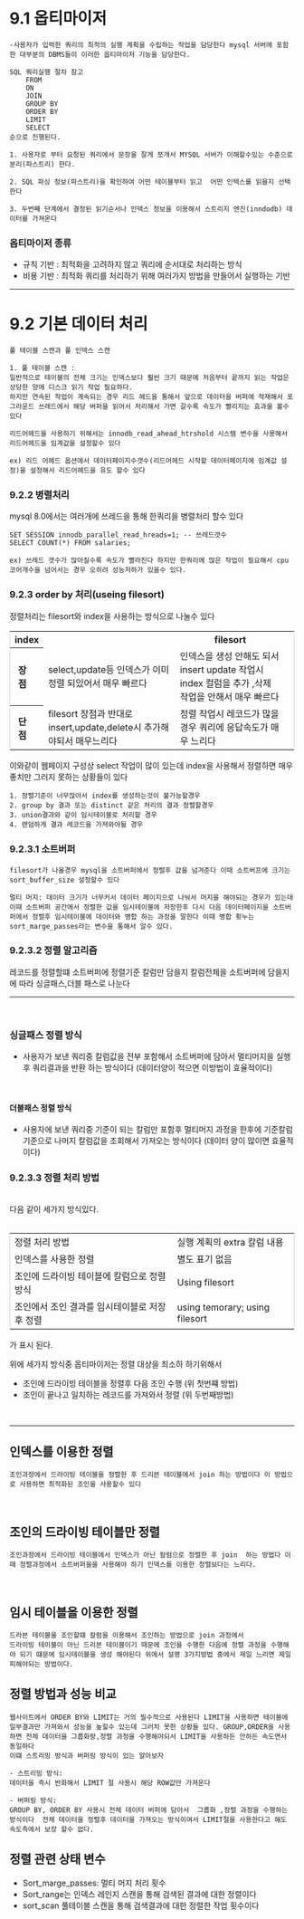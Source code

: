 # 9.1 옵티마이저     

    -사용자가 입력한 쿼리의 최적의 실행 계획을 수립하는 작업을 담당한다 mysql 서버에 포함한 대부분의 DBMS들이 이러한 옵티마이저 기능을 담당한다.

    SQL 쿼리실행 절차 참고     
        FROM 
        ON 
        JOIN 
        GROUP BY
        ORDER BY
        LIMIT 
        SELECT 
    순으로 진행된다.

    1. 사용자로 부터 요청된 쿼리에서 문장을 잘게 쪼개서 MYSQL 서버가 이해할수있는 수준으로 분리(파스트리) 한다.

    2. SQL 파싱 정보(파스트리)을 확인하여 어떤 테이블부터 읽고  어떤 인텍스를 읽을지 선택한다

    3. 두번째 단계에서 결정된 읽기순서나 인덱스 정보을 이용해서 스트리지 엔진(inndodb) 데이터를 가져온다

### 옵티마이저 종류

-  규칙 기반 : 최적화을 고려하지 않고 쿼리에 순서대로 처리하는 방식
-  비용 기반 : 최적화 쿼리를 처리하기 위해 여러가지 방법을 만들어서 실행하는 기반

-----------------------------------------

# 9.2 기본 데이터 처리
    
    풀 테이블 스캔과 풀 인덱스 스캔

    1. 풀 테이블 스캔 : 
    일반적으로 테이블의 전체 크기는 인덱스보다 훨씬 크기 때문에 처음부터 끝까지 읽는 작업은 상당한 양에 디스크 읽기 작업 필요하다.
    하지만 연속된 작업이 계속되는 경우 리드 헤드을 통해서 앞으로 데이터을 버퍼에 적재해서 포그라운드 쓰레드에서 해당 버퍼을 읽어서 처리해서 가면 갈수록 속도가 빨리지는 효과을 볼수 있다    

    리드어헤드을 사용하기 위해서는 innodb_read_ahead_htrshold 시스템 변수을 사용해서 리드어헤드을 임계값을 설정할수 있다 

    ex) 리드 어헤드 옵션에서 데이터페이지수갯수(리드어헤드 시작할 데이터페이지에 임계값 설정)을 설정해서 리드어헤드을 유도 할수 있다


### 9.2.2 병렬처리 

mysql 8.0에서는 여러개에 쓰레드을 통해 한쿼리을 병렬처리 할수 있다

    SET SESSION innodb_parallel_read_hreads=1; -- 쓰레드갯수 
    SELECT COUNT(*) FROM salaries; 

    ex) 쓰레드 갯수가 많아질수록 속도가 빨라진다 하지만 한쿼리에 많은 작업이 필요해서 cpu 코어개수을 넘어서는 경우 오히려 성능저하가 있을수 있다.


### 9.2.3 order by 처리(useing filesort)

정렬처리는 filesort와 index을 사용하는 방식으로 나눌수 있다
<table style="border:1px solid #cccc">
<tbody>
<tr>
    <th colspan=2>index <th>
    <th colspan=1>filesort<th>
</tr>

<tr>
    <th>장점<th>      
    <td>
        select,update등 인덱스가 이미 정렬 되있어서
        매우 빠르다
    </td>
    <td>
        인덱스을 생성 안해도 되서 insert update 작업시 index 컬럼을 추가 ,삭제
        작업을 안해서 매우 빠르다
    </td>
</tr>
<tr>
    <th>단점<th>        
    <td>
        filesort 장점과 반대로 insert,update,delete시 추가해야되서 매우느리다
    </td>
    <td>
        정렬 작업시 레코드가 많을경우 쿼리에 응답속도가 매우 느리다
    </td>
</tr>
<thead>
<table>

이와같이 웹페이지 구성상 select 작업이 많이 있는데 index을 사용해서 정렬하면
매우 좋치만 그러지 못하는 상황들이 있다

    1. 정렬기준이 너무많아서 index를 생성하는것이 불가능할경우
    2. group by 결과 또는 distinct 같은 처리의 결과 정렬할경우
    3. union결과와 같이 임시테이블로 처리할 경우
    4. 랜덤하게 결과 레코드을 가져와야될 경우

### 9.2.3.1 소트버퍼
    filesort가 나올경우 mysql을 소트버퍼에서 정렬후 값을 넘겨준다 이때 소트버프에 크기는 sort_buffer_size 설정할수 있다

    멀티 머지: 데이터 크기가 너무커서 데이터 페이지으로 나눠서 머지을 해야되는 경우가 있는데 이때 소트버퍼 공간에서 정렬한 값을 임시테이블에 저장한후 다시 다음 데이터페이지을 소트버퍼에서 정렬후 임시테이블에 데이터와 병합 하는 과정을 말한다 이때 병합 횟누는 sort_marge_passes라는 변수을 통해서 알수 있다.


### 9.2.3.2 정렬 알고리즘
레코드를 정렬할떄 소트버퍼에 정렬기준 칼럼만 담을지 칼럼전체을 소트버퍼에 담을지에 따라  싱글패스,더블 패스로 나눈다


------------------------------------------------------------------------
<br>

### 싱글패스 정렬 방식

- 사용자가 보낸 쿼리중 칼럼값을 전부 포함해서 소트버퍼에 담아서 멀티머지을 실행후 쿼리결과을 반환 하는 방식이다 (데이터양이 적으면 이방법이 효율적이다)

<br>

#### 더블패스 정렬 방식
-  사용자에 보낸 쿼리중 기준이 되는 칼럼만 포함후 멀티머지 과정을 한후에 
기준칼럼 기준으로 나머지 칼럼값을 조회해서 가져오는 방식이다
(데이터 양이 많이면 효율적이다)

### 9.2.3.3 정렬 처리 방법
<br>
다음 같이 세가지 방식있다.
<table style="border:1px solid #cccc">
<tbody>
<tr>
    <td>
        정렬 처리 방법
    </td>
    <td>
        실행 계획의 extra 칼럼 내용
    </td>
</tr>
<tr>
<tr>
    <td>인덱스를 사용한 정렬</td>
    <td> 별도 표기 없음</td>

</tr>
<tr>
    <td>조인에 드라이빙 테이블에 칼럼으로 정렬 방식</td>
    <td>Using filesort</td>
</tr>
<tr>
    <td>조인에서 조인 결과를 임시테이블로 저장후 정렬</td>
    <td> using temorary; using filesort</td>
</tr>

</tbody>
</table>
가 표시 된다.

위에 세가지 방식중  옵티마이저는 정렬 대상을 최소하 하기위해서 

- 조인에 드라이빙 테이블을 정렬후 다음 조인 수행 (위 첫번쨰 방법)
- 조인이 끝나고 일치하는 레코드를 가져와서 정렬 (위 두번째방법)

<br>

-------------------------------

## 인덱스를 이용한 정렬

    조인과정에서 드라이빙 테이블을 정렬한 후 드리븐 테이블에서 join 하는 방법이다 이 방법으로 사용하면 최적화된 조인을 사용할수 있다

<br>

## 조인의 드라이빙 테이블만 정렬
    조인과정에서 드라이빙 테이블에서 인덱스가 아닌 칼럼으로 정렬한 후 join  하는 방법다 이때 정렬과정에서 소트버퍼을을 사용해야 하기 인덱스를 이용한 정렬보다는 느리다.

<br>

## 임시 테이블을 이용한 정렬
    드라븐 테이블을 조인할떄 칼럼을 이용해서 조인하는 방법으로 join 과정에서 
    드라이빙 테이블이 아닌 드리븐 테이블이기 때문에 조인을 수행한 다음에 정렬 과정을 수행해야 되기 떄문에 임시테이블을 생성 해야된다 위에서 설명 3가지방법 중에서 제일 느리면 제일 피해야되는 방법이다.


## 정렬 방법과 성능 비교

    웹사이트에서 ORDER BY와 LIMIT는 거의 필수적으로 사용된다 LIMIT을 사용하면 테이블에 일부결과만 가져와서 성능을 높힐수 있는데 그러치 못한 상황들 있다. GROUP,ORDER을 사용하면 전체 데이터을 그룹화랑,정렬 과정을 수행해야되서 LIMIT을 사용하든 안하든 속도면서 동일하다 
    이떄 스트리밍 방식과 버퍼링 방식이 있는 알아보자

    - 스트리밍 방식: 
    데이터을 즉시 반화해서 LIMIT 절 사용시 해당 ROW값만 가져온다

    - 버퍼링 방식: 
    GROUP BY, ORDER BY 사용시 전체 데이터 버퍼에 담아서  그룹화 ,정렬 과정을 수행하는 방식이다  전체 데이터을 정렬후 데이터을 가져오는 방식이여서 LIMIT절을 사용한다고 해도 속도측에서 보장 할수 없다.


## 정렬 관련 상태 변수

- Sort_marge_passes:  멀티 머지 처리 횟수
- Sort_range는 인덱스 레인지 스캔을 통해 검색된 결과에 대한 정렬이다
- sort_scan 풀테이블 스캔을 통해 검색결과에 대한 정렬한 작업 횟수이다




























                       






    




    
